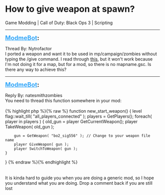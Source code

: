 # How to give weapon at spawn?
Game Modding | Call of Duty: Black Ops 3 | Scripting

---
<strong style="font-size: 1.4em;"><span style="text-decoration: underline;text-decoration-color: #34a7f9;"><span style="color:#34a7f9;">ModmeBot</span></span>:</strong>

<p>Thread By: Nytrofactor<br />I ported a weapon and want it to be used in mp/campaign/zombies without typing the /give command. I read through <a href="http://aviacreations.com/modme/wiki/Game%20Support/Call%20of%20Duty%20-%20Black%20Ops%203/Change%20starting%20weapon">this</a>, but it won&#39;t work because I&#39;m not doing it for a map, but for a mod, so there is no mapname.gsc. Is there any way to achieve this?</p>

---
<strong style="font-size: 1.4em;"><span style="text-decoration: underline;text-decoration-color: #34a7f9;"><span style="color:#34a7f9;">ModmeBot</span></span>:</strong>

<p>Reply By: natesmithzombies<br />You need to thread this function somewhere in your mod: <br /><br />{% highlight php %}{% raw %}
function new_start_weapon()
{
	level flag::wait_till( "all_players_connected" ); 
	players = GetPlayers(); 
	foreach( player in players )
	{
		old_gun = player GetCurrentWeapon(); 
		player TakeWeapon( old_gun ); 
		
		gun = GetWeapon( "bo2_sig556" ); // Change to your weapon file name
		player GiveWeapon( gun ); 
		player SwitchToWeapon( gun ); 
	}
}
{% endraw %}{% endhighlight %}
<br /><br /><br />It is kinda hard to guide you when you are doing a generic mod, so I hope you understand what you are doing. Drop a comment back if you are still lost</p>
